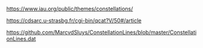 
https://www.iau.org/public/themes/constellations/

https://cdsarc.u-strasbg.fr/cgi-bin/qcat?V/50#/article


https://github.com/MarcvdSluys/ConstellationLines/blob/master/ConstellationLines.dat